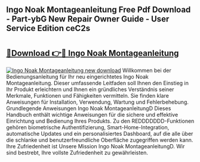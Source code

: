 ## Ingo Noak Montageanleitung Free Pdf Download - Part-ybG New Repair Owner Guide - User Service Edition ceC2s

# <h2><a href="http://df6s0fx.blite.top/?on=Ingo+Noak+Montageanleitung">🔗Download 👉🔴 Ingo Noak Montageanleitung</a></h2>

[![Ingo Noak Montageanleitung new download](https://i.imgur.com/lujVjoI.png)](http://df6s0fx.blite.top/?on=Ingo+Noak+Montageanleitung)
Willkommen bei der Bedienungsanleitung für Ihr neu eingerichtetes Ingo Noak Montageanleitung. Dieser umfassende Leitfaden soll Ihnen den Einstieg in Ihr Produkt erleichtern und Ihnen ein gründliches Verständnis seiner Merkmale, Funktionen und Fähigkeiten vermitteln. Sie finden klare Anweisungen für Installation, Verwendung, Wartung und Fehlerbehebung. Grundlegende Anweisungen Ingo Noak MontageanleitungD Dieses Handbuch enthält wichtige Anweisungen für die sichere und effektive Einrichtung und Bedienung Ihres Produkts. Zu den REDDDDDDD-Funktionen gehören biometrische Authentifizierung, Smart-Home-Integration, automatische Updates und ein personalisiertes Dashboard, auf die alle über die schlanke und benutzerfreundliche Oberfläche zugegriffen werden kann. Ihre Zufriedenheit ist Unsere Mission Ingo Noak MontageanleitungD. Wir sind bestrebt, Ihre vollste Zufriedenheit zu gewährleisten.
